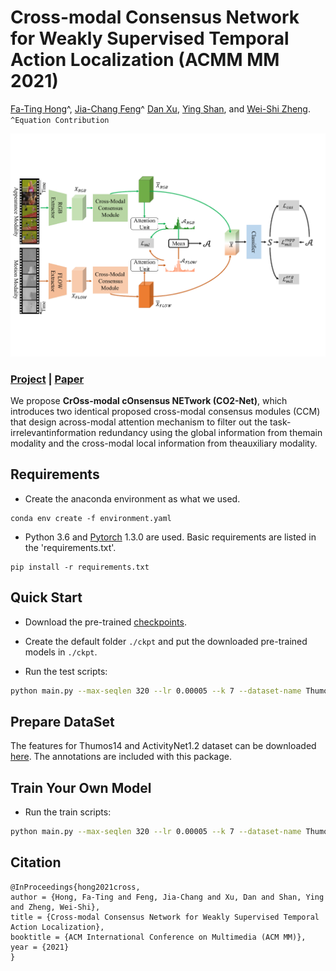 # Cross-modal Consensus Network for Weakly Supervised Temporal Action Localization (ACMM MM 2021)

[Fa-Ting Hong](https://harlanhong.github/io/)^, [Jia-Chang Feng](https://kiwi-fung.win)^ [Dan Xu](https://www.danxurgb.net), [Ying Shan](https://scholar.google.com.hk/citations?user=4oXBp9UAAAAJ&hl=zh-CN), and [Wei-Shi Zheng](http://www.isee-ai.cn/~zhwshi/). `^Equation Contribution`


<img src='./misc/framework.pdf' width=800>

### [Project](https://harlanhong.github.io//publication/co2net) | [Paper](https://arxiv.org/abs/2107.12589) 


We propose **CrOss-modal cOnsensus NETwork  (CO2-Net)**, 
which introduces two identical proposed cross-modal consensus modules (CCM) that design across-modal attention mechanism to filter out the task-irrelevantinformation redundancy using the global information from themain modality and the cross-modal local information from theauxiliary modality.


## Requirements
* Create the anaconda environment as what we used.

```
conda env create -f environment.yaml
```

* Python 3.6 and [Pytorch](https://pytorch.org/) 1.3.0 are used. Basic requirements are listed in the 'requirements.txt'.

```
pip install -r requirements.txt
```


## Quick Start
* Download the pre-trained [checkpoints](https://hkustconnect-my.sharepoint.com/:f:/g/personal/fhongac_connect_ust_hk/ErOps9s9Dq5JrtSc9cLINGsBiw04J3v_1fuVJ_VFFkLerQ?e=18eWN9).

* Create the default folder ```./ckpt``` and put the downloaded pre-trained models in ```./ckpt```.

* Run the test scripts:
``` bash
python main.py --max-seqlen 320 --lr 0.00005 --k 7 --dataset-name Thumos14reduced --path-dataset path/to/Thumos14 --num-class 20 --use-model CO2  --max-iter 5000  --dataset SampleDataset --weight_decay 0.001 --model-name CO2_3552 --seed 3552 --AWM BWA_fusion_dropout_feat_v2
```


## Prepare DataSet
The features for Thumos14 and ActivityNet1.2 dataset can be downloaded [here](https://rpi.app.box.com/s/hf6djlgs7vnl7a2oamjt0vkrig42pwho). The annotations are included with this package.

## Train Your Own Model
* Run the train scripts:
``` bash
python main.py --max-seqlen 320 --lr 0.00005 --k 7 --dataset-name Thumos14reduced --num-class 20 --use-model CO2  --max-iter 20000  --dataset SampleDataset --weight_decay 0.001 --model-name CO2 --seed 3552 --AWM BWA_fusion_dropout_feat_v2
```

## Citation

```
@InProceedings{hong2021cross,
author = {Hong, Fa-Ting and Feng, Jia-Chang and Xu, Dan and Shan, Ying and Zheng, Wei-Shi},
title = {Cross-modal Consensus Network for Weakly Supervised Temporal Action Localization},
booktitle = {ACM International Conference on Multimedia (ACM MM)},
year = {2021}
}
```
